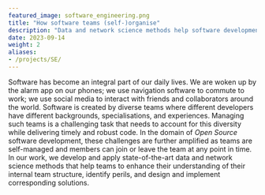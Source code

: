 ```yaml
---
featured_image: software_engineering.png
title: "How software teams (self-)organise"
description: "Data and network science methods help software development teams understand their internal team structure, identify perils, and design and implement corresponding solutions."
date: 2023-09-14
weight: 2
aliases:
- /projects/SE/
---
```


Software has become an integral part of our daily lives.
We are woken up by the alarm app on our phones; we use navigation software to commute to work; we use social media to interact with friends and collaborators around the world.
Software is created by diverse teams where different developers have different backgrounds, specialisations, and experiences.
Managing such teams is a challenging task that needs to account for this diversity while delivering timely and robust code.
In the domain of *Open Source* software development, these challenges are further amplified as teams are self-managed and members can join or leave the team at any point in time.
In our work, we develop and apply state-of-the-art data and network science methods that help teams to enhance their understanding of their internal team structure, identify perils, and design and implement corresponding solutions.

